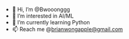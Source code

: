 - 👋 Hi, I’m @Bwooonggg
- 👀 I’m interested in AI/ML
- 🌱 I’m currently learning Python
- 📫 Reach me @brianwongapple@gmail.com

<!---
Bwooonggg/Bwooonggg is a ✨ special ✨ repository because its `README.md` (this file) appears on your GitHub profile.
You can click the Preview link to take a look at your changes.
--->
